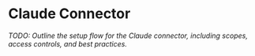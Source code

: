 # Claude Connector

_TODO: Outline the setup flow for the Claude connector, including scopes, access controls, and best practices._

